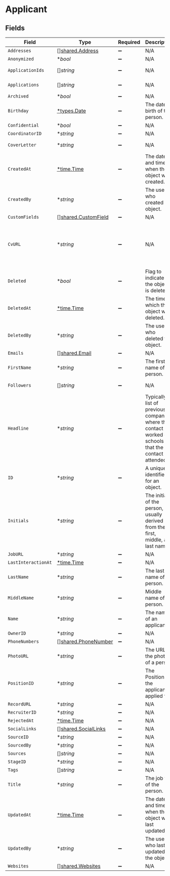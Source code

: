 # Applicant


## Fields

| Field                                                                                                                                                                                                                                                                                                                                                                                                                                                       | Type                                                                                                                                                                                                                                                                                                                                                                                                                                                        | Required                                                                                                                                                                                                                                                                                                                                                                                                                                                    | Description                                                                                                                                                                                                                                                                                                                                                                                                                                                 | Example                                                                                                                                                                                                                                                                                                                                                                                                                                                     |
| ----------------------------------------------------------------------------------------------------------------------------------------------------------------------------------------------------------------------------------------------------------------------------------------------------------------------------------------------------------------------------------------------------------------------------------------------------------- | ----------------------------------------------------------------------------------------------------------------------------------------------------------------------------------------------------------------------------------------------------------------------------------------------------------------------------------------------------------------------------------------------------------------------------------------------------------- | ----------------------------------------------------------------------------------------------------------------------------------------------------------------------------------------------------------------------------------------------------------------------------------------------------------------------------------------------------------------------------------------------------------------------------------------------------------- | ----------------------------------------------------------------------------------------------------------------------------------------------------------------------------------------------------------------------------------------------------------------------------------------------------------------------------------------------------------------------------------------------------------------------------------------------------------- | ----------------------------------------------------------------------------------------------------------------------------------------------------------------------------------------------------------------------------------------------------------------------------------------------------------------------------------------------------------------------------------------------------------------------------------------------------------- |
| `Addresses`                                                                                                                                                                                                                                                                                                                                                                                                                                                 | [][shared.Address](../../../pkg/models/shared/address.md)                                                                                                                                                                                                                                                                                                                                                                                                   | :heavy_minus_sign:                                                                                                                                                                                                                                                                                                                                                                                                                                          | N/A                                                                                                                                                                                                                                                                                                                                                                                                                                                         |                                                                                                                                                                                                                                                                                                                                                                                                                                                             |
| `Anonymized`                                                                                                                                                                                                                                                                                                                                                                                                                                                | **bool*                                                                                                                                                                                                                                                                                                                                                                                                                                                     | :heavy_minus_sign:                                                                                                                                                                                                                                                                                                                                                                                                                                          | N/A                                                                                                                                                                                                                                                                                                                                                                                                                                                         | true                                                                                                                                                                                                                                                                                                                                                                                                                                                        |
| `ApplicationIds`                                                                                                                                                                                                                                                                                                                                                                                                                                            | []*string*                                                                                                                                                                                                                                                                                                                                                                                                                                                  | :heavy_minus_sign:                                                                                                                                                                                                                                                                                                                                                                                                                                          | N/A                                                                                                                                                                                                                                                                                                                                                                                                                                                         | ["a0d636c6-43b3-4bde-8c70-85b707d992f4","a98lfd96-43b3-4bde-8c70-85b707d992e6"]                                                                                                                                                                                                                                                                                                                                                                             |
| `Applications`                                                                                                                                                                                                                                                                                                                                                                                                                                              | []*string*                                                                                                                                                                                                                                                                                                                                                                                                                                                  | :heavy_minus_sign:                                                                                                                                                                                                                                                                                                                                                                                                                                          | N/A                                                                                                                                                                                                                                                                                                                                                                                                                                                         | ["a0d636c6-43b3-4bde-8c70-85b707d992f4","a98lfd96-43b3-4bde-8c70-85b707d992e6"]                                                                                                                                                                                                                                                                                                                                                                             |
| `Archived`                                                                                                                                                                                                                                                                                                                                                                                                                                                  | **bool*                                                                                                                                                                                                                                                                                                                                                                                                                                                     | :heavy_minus_sign:                                                                                                                                                                                                                                                                                                                                                                                                                                          | N/A                                                                                                                                                                                                                                                                                                                                                                                                                                                         | false                                                                                                                                                                                                                                                                                                                                                                                                                                                       |
| `Birthday`                                                                                                                                                                                                                                                                                                                                                                                                                                                  | [*types.Date](../../../types/date.md)                                                                                                                                                                                                                                                                                                                                                                                                                       | :heavy_minus_sign:                                                                                                                                                                                                                                                                                                                                                                                                                                          | The date of birth of the person.                                                                                                                                                                                                                                                                                                                                                                                                                            | 2000-08-12                                                                                                                                                                                                                                                                                                                                                                                                                                                  |
| `Confidential`                                                                                                                                                                                                                                                                                                                                                                                                                                              | **bool*                                                                                                                                                                                                                                                                                                                                                                                                                                                     | :heavy_minus_sign:                                                                                                                                                                                                                                                                                                                                                                                                                                          | N/A                                                                                                                                                                                                                                                                                                                                                                                                                                                         | false                                                                                                                                                                                                                                                                                                                                                                                                                                                       |
| `CoordinatorID`                                                                                                                                                                                                                                                                                                                                                                                                                                             | **string*                                                                                                                                                                                                                                                                                                                                                                                                                                                   | :heavy_minus_sign:                                                                                                                                                                                                                                                                                                                                                                                                                                          | N/A                                                                                                                                                                                                                                                                                                                                                                                                                                                         | 12345                                                                                                                                                                                                                                                                                                                                                                                                                                                       |
| `CoverLetter`                                                                                                                                                                                                                                                                                                                                                                                                                                               | **string*                                                                                                                                                                                                                                                                                                                                                                                                                                                   | :heavy_minus_sign:                                                                                                                                                                                                                                                                                                                                                                                                                                          | N/A                                                                                                                                                                                                                                                                                                                                                                                                                                                         | I submit this application to express my sincere interest in the API developer position. In the previous role, I was responsible for leadership and ...                                                                                                                                                                                                                                                                                                      |
| `CreatedAt`                                                                                                                                                                                                                                                                                                                                                                                                                                                 | [*time.Time](https://pkg.go.dev/time#Time)                                                                                                                                                                                                                                                                                                                                                                                                                  | :heavy_minus_sign:                                                                                                                                                                                                                                                                                                                                                                                                                                          | The date and time when the object was created.                                                                                                                                                                                                                                                                                                                                                                                                              | 2020-09-30T07:43:32.000Z                                                                                                                                                                                                                                                                                                                                                                                                                                    |
| `CreatedBy`                                                                                                                                                                                                                                                                                                                                                                                                                                                 | **string*                                                                                                                                                                                                                                                                                                                                                                                                                                                   | :heavy_minus_sign:                                                                                                                                                                                                                                                                                                                                                                                                                                          | The user who created the object.                                                                                                                                                                                                                                                                                                                                                                                                                            | 12345                                                                                                                                                                                                                                                                                                                                                                                                                                                       |
| `CustomFields`                                                                                                                                                                                                                                                                                                                                                                                                                                              | [][shared.CustomField](../../../pkg/models/shared/customfield.md)                                                                                                                                                                                                                                                                                                                                                                                           | :heavy_minus_sign:                                                                                                                                                                                                                                                                                                                                                                                                                                          | N/A                                                                                                                                                                                                                                                                                                                                                                                                                                                         |                                                                                                                                                                                                                                                                                                                                                                                                                                                             |
| `CvURL`                                                                                                                                                                                                                                                                                                                                                                                                                                                     | **string*                                                                                                                                                                                                                                                                                                                                                                                                                                                   | :heavy_minus_sign:                                                                                                                                                                                                                                                                                                                                                                                                                                          | N/A                                                                                                                                                                                                                                                                                                                                                                                                                                                         | https://recruitee-main.s3.eu-central-1.amazonaws.com/candidates/36615291/pdf_cv_38swhu4w42k1.pdf?response-content-disposition=inline&response-content-type=application%2Fpdf&X-Amz-Algorithm=AWS4-HMAC-SHA256&X-Amz-Credential=AKIAQYHB7CA5RLR4Y3ON%2F20220514%2Feu-central-1%2Fs3%2Faws4_request&X-Amz-Date=20220514T235654Z&X-Amz-Expires=36000&X-Amz-SignedHeaders=host&X-Amz-Signature=72c0621f5976db75b54de487eb821a8e73480d7f2a6a4a9713ab997944b0561f |
| `Deleted`                                                                                                                                                                                                                                                                                                                                                                                                                                                   | **bool*                                                                                                                                                                                                                                                                                                                                                                                                                                                     | :heavy_minus_sign:                                                                                                                                                                                                                                                                                                                                                                                                                                          | Flag to indicate if the object is deleted.                                                                                                                                                                                                                                                                                                                                                                                                                  | true                                                                                                                                                                                                                                                                                                                                                                                                                                                        |
| `DeletedAt`                                                                                                                                                                                                                                                                                                                                                                                                                                                 | [*time.Time](https://pkg.go.dev/time#Time)                                                                                                                                                                                                                                                                                                                                                                                                                  | :heavy_minus_sign:                                                                                                                                                                                                                                                                                                                                                                                                                                          | The time at which the object was deleted.                                                                                                                                                                                                                                                                                                                                                                                                                   | 2020-09-30T07:43:32.000Z                                                                                                                                                                                                                                                                                                                                                                                                                                    |
| `DeletedBy`                                                                                                                                                                                                                                                                                                                                                                                                                                                 | **string*                                                                                                                                                                                                                                                                                                                                                                                                                                                   | :heavy_minus_sign:                                                                                                                                                                                                                                                                                                                                                                                                                                          | The user who deleted the object.                                                                                                                                                                                                                                                                                                                                                                                                                            | 12345                                                                                                                                                                                                                                                                                                                                                                                                                                                       |
| `Emails`                                                                                                                                                                                                                                                                                                                                                                                                                                                    | [][shared.Email](../../../pkg/models/shared/email.md)                                                                                                                                                                                                                                                                                                                                                                                                       | :heavy_minus_sign:                                                                                                                                                                                                                                                                                                                                                                                                                                          | N/A                                                                                                                                                                                                                                                                                                                                                                                                                                                         |                                                                                                                                                                                                                                                                                                                                                                                                                                                             |
| `FirstName`                                                                                                                                                                                                                                                                                                                                                                                                                                                 | **string*                                                                                                                                                                                                                                                                                                                                                                                                                                                   | :heavy_minus_sign:                                                                                                                                                                                                                                                                                                                                                                                                                                          | The first name of the person.                                                                                                                                                                                                                                                                                                                                                                                                                               | Elon                                                                                                                                                                                                                                                                                                                                                                                                                                                        |
| `Followers`                                                                                                                                                                                                                                                                                                                                                                                                                                                 | []*string*                                                                                                                                                                                                                                                                                                                                                                                                                                                  | :heavy_minus_sign:                                                                                                                                                                                                                                                                                                                                                                                                                                          | N/A                                                                                                                                                                                                                                                                                                                                                                                                                                                         | ["a0d636c6-43b3-4bde-8c70-85b707d992f4","a98lfd96-43b3-4bde-8c70-85b707d992e6"]                                                                                                                                                                                                                                                                                                                                                                             |
| `Headline`                                                                                                                                                                                                                                                                                                                                                                                                                                                  | **string*                                                                                                                                                                                                                                                                                                                                                                                                                                                   | :heavy_minus_sign:                                                                                                                                                                                                                                                                                                                                                                                                                                          | Typically a list of previous companies where the contact has worked or schools that the contact has attended                                                                                                                                                                                                                                                                                                                                                | PepsiCo, Inc, Central Perk                                                                                                                                                                                                                                                                                                                                                                                                                                  |
| `ID`                                                                                                                                                                                                                                                                                                                                                                                                                                                        | **string*                                                                                                                                                                                                                                                                                                                                                                                                                                                   | :heavy_minus_sign:                                                                                                                                                                                                                                                                                                                                                                                                                                          | A unique identifier for an object.                                                                                                                                                                                                                                                                                                                                                                                                                          | 12345                                                                                                                                                                                                                                                                                                                                                                                                                                                       |
| `Initials`                                                                                                                                                                                                                                                                                                                                                                                                                                                  | **string*                                                                                                                                                                                                                                                                                                                                                                                                                                                   | :heavy_minus_sign:                                                                                                                                                                                                                                                                                                                                                                                                                                          | The initials of the person, usually derived from their first, middle, and last names.                                                                                                                                                                                                                                                                                                                                                                       | EM                                                                                                                                                                                                                                                                                                                                                                                                                                                          |
| `JobURL`                                                                                                                                                                                                                                                                                                                                                                                                                                                    | **string*                                                                                                                                                                                                                                                                                                                                                                                                                                                   | :heavy_minus_sign:                                                                                                                                                                                                                                                                                                                                                                                                                                          | N/A                                                                                                                                                                                                                                                                                                                                                                                                                                                         | https://democompany.recruitee.com/o/example-talent-pool                                                                                                                                                                                                                                                                                                                                                                                                     |
| `LastInteractionAt`                                                                                                                                                                                                                                                                                                                                                                                                                                         | [*time.Time](https://pkg.go.dev/time#Time)                                                                                                                                                                                                                                                                                                                                                                                                                  | :heavy_minus_sign:                                                                                                                                                                                                                                                                                                                                                                                                                                          | N/A                                                                                                                                                                                                                                                                                                                                                                                                                                                         | 2020-09-30T07:43:32.000Z                                                                                                                                                                                                                                                                                                                                                                                                                                    |
| `LastName`                                                                                                                                                                                                                                                                                                                                                                                                                                                  | **string*                                                                                                                                                                                                                                                                                                                                                                                                                                                   | :heavy_minus_sign:                                                                                                                                                                                                                                                                                                                                                                                                                                          | The last name of the person.                                                                                                                                                                                                                                                                                                                                                                                                                                | Musk                                                                                                                                                                                                                                                                                                                                                                                                                                                        |
| `MiddleName`                                                                                                                                                                                                                                                                                                                                                                                                                                                | **string*                                                                                                                                                                                                                                                                                                                                                                                                                                                   | :heavy_minus_sign:                                                                                                                                                                                                                                                                                                                                                                                                                                          | Middle name of the person.                                                                                                                                                                                                                                                                                                                                                                                                                                  | D.                                                                                                                                                                                                                                                                                                                                                                                                                                                          |
| `Name`                                                                                                                                                                                                                                                                                                                                                                                                                                                      | **string*                                                                                                                                                                                                                                                                                                                                                                                                                                                   | :heavy_minus_sign:                                                                                                                                                                                                                                                                                                                                                                                                                                          | The name of an applicant.                                                                                                                                                                                                                                                                                                                                                                                                                                   | Elon Musk                                                                                                                                                                                                                                                                                                                                                                                                                                                   |
| `OwnerID`                                                                                                                                                                                                                                                                                                                                                                                                                                                   | **string*                                                                                                                                                                                                                                                                                                                                                                                                                                                   | :heavy_minus_sign:                                                                                                                                                                                                                                                                                                                                                                                                                                          | N/A                                                                                                                                                                                                                                                                                                                                                                                                                                                         | 54321                                                                                                                                                                                                                                                                                                                                                                                                                                                       |
| `PhoneNumbers`                                                                                                                                                                                                                                                                                                                                                                                                                                              | [][shared.PhoneNumber](../../../pkg/models/shared/phonenumber.md)                                                                                                                                                                                                                                                                                                                                                                                           | :heavy_minus_sign:                                                                                                                                                                                                                                                                                                                                                                                                                                          | N/A                                                                                                                                                                                                                                                                                                                                                                                                                                                         |                                                                                                                                                                                                                                                                                                                                                                                                                                                             |
| `PhotoURL`                                                                                                                                                                                                                                                                                                                                                                                                                                                  | **string*                                                                                                                                                                                                                                                                                                                                                                                                                                                   | :heavy_minus_sign:                                                                                                                                                                                                                                                                                                                                                                                                                                          | The URL of the photo of a person.                                                                                                                                                                                                                                                                                                                                                                                                                           | https://unavatar.io/elon-musk                                                                                                                                                                                                                                                                                                                                                                                                                               |
| `PositionID`                                                                                                                                                                                                                                                                                                                                                                                                                                                | **string*                                                                                                                                                                                                                                                                                                                                                                                                                                                   | :heavy_minus_sign:                                                                                                                                                                                                                                                                                                                                                                                                                                          | The PositionId the applicant applied for.                                                                                                                                                                                                                                                                                                                                                                                                                   | 123                                                                                                                                                                                                                                                                                                                                                                                                                                                         |
| `RecordURL`                                                                                                                                                                                                                                                                                                                                                                                                                                                 | **string*                                                                                                                                                                                                                                                                                                                                                                                                                                                   | :heavy_minus_sign:                                                                                                                                                                                                                                                                                                                                                                                                                                          | N/A                                                                                                                                                                                                                                                                                                                                                                                                                                                         | https://app.intercom.io/contacts/12345                                                                                                                                                                                                                                                                                                                                                                                                                      |
| `RecruiterID`                                                                                                                                                                                                                                                                                                                                                                                                                                               | **string*                                                                                                                                                                                                                                                                                                                                                                                                                                                   | :heavy_minus_sign:                                                                                                                                                                                                                                                                                                                                                                                                                                          | N/A                                                                                                                                                                                                                                                                                                                                                                                                                                                         | 12345                                                                                                                                                                                                                                                                                                                                                                                                                                                       |
| `RejectedAt`                                                                                                                                                                                                                                                                                                                                                                                                                                                | [*time.Time](https://pkg.go.dev/time#Time)                                                                                                                                                                                                                                                                                                                                                                                                                  | :heavy_minus_sign:                                                                                                                                                                                                                                                                                                                                                                                                                                          | N/A                                                                                                                                                                                                                                                                                                                                                                                                                                                         | 2020-09-30T07:43:32.000Z                                                                                                                                                                                                                                                                                                                                                                                                                                    |
| `SocialLinks`                                                                                                                                                                                                                                                                                                                                                                                                                                               | [][shared.SocialLinks](../../../pkg/models/shared/sociallinks.md)                                                                                                                                                                                                                                                                                                                                                                                           | :heavy_minus_sign:                                                                                                                                                                                                                                                                                                                                                                                                                                          | N/A                                                                                                                                                                                                                                                                                                                                                                                                                                                         |                                                                                                                                                                                                                                                                                                                                                                                                                                                             |
| `SourceID`                                                                                                                                                                                                                                                                                                                                                                                                                                                  | **string*                                                                                                                                                                                                                                                                                                                                                                                                                                                   | :heavy_minus_sign:                                                                                                                                                                                                                                                                                                                                                                                                                                          | N/A                                                                                                                                                                                                                                                                                                                                                                                                                                                         | 12345                                                                                                                                                                                                                                                                                                                                                                                                                                                       |
| `SourcedBy`                                                                                                                                                                                                                                                                                                                                                                                                                                                 | **string*                                                                                                                                                                                                                                                                                                                                                                                                                                                   | :heavy_minus_sign:                                                                                                                                                                                                                                                                                                                                                                                                                                          | N/A                                                                                                                                                                                                                                                                                                                                                                                                                                                         | 12345                                                                                                                                                                                                                                                                                                                                                                                                                                                       |
| `Sources`                                                                                                                                                                                                                                                                                                                                                                                                                                                   | []*string*                                                                                                                                                                                                                                                                                                                                                                                                                                                  | :heavy_minus_sign:                                                                                                                                                                                                                                                                                                                                                                                                                                          | N/A                                                                                                                                                                                                                                                                                                                                                                                                                                                         | ["Job site"]                                                                                                                                                                                                                                                                                                                                                                                                                                                |
| `StageID`                                                                                                                                                                                                                                                                                                                                                                                                                                                   | **string*                                                                                                                                                                                                                                                                                                                                                                                                                                                   | :heavy_minus_sign:                                                                                                                                                                                                                                                                                                                                                                                                                                          | N/A                                                                                                                                                                                                                                                                                                                                                                                                                                                         | 12345                                                                                                                                                                                                                                                                                                                                                                                                                                                       |
| `Tags`                                                                                                                                                                                                                                                                                                                                                                                                                                                      | []*string*                                                                                                                                                                                                                                                                                                                                                                                                                                                  | :heavy_minus_sign:                                                                                                                                                                                                                                                                                                                                                                                                                                          | N/A                                                                                                                                                                                                                                                                                                                                                                                                                                                         | ["New"]                                                                                                                                                                                                                                                                                                                                                                                                                                                     |
| `Title`                                                                                                                                                                                                                                                                                                                                                                                                                                                     | **string*                                                                                                                                                                                                                                                                                                                                                                                                                                                   | :heavy_minus_sign:                                                                                                                                                                                                                                                                                                                                                                                                                                          | The job title of the person.                                                                                                                                                                                                                                                                                                                                                                                                                                | CEO                                                                                                                                                                                                                                                                                                                                                                                                                                                         |
| `UpdatedAt`                                                                                                                                                                                                                                                                                                                                                                                                                                                 | [*time.Time](https://pkg.go.dev/time#Time)                                                                                                                                                                                                                                                                                                                                                                                                                  | :heavy_minus_sign:                                                                                                                                                                                                                                                                                                                                                                                                                                          | The date and time when the object was last updated.                                                                                                                                                                                                                                                                                                                                                                                                         | 2020-09-30T07:43:32.000Z                                                                                                                                                                                                                                                                                                                                                                                                                                    |
| `UpdatedBy`                                                                                                                                                                                                                                                                                                                                                                                                                                                 | **string*                                                                                                                                                                                                                                                                                                                                                                                                                                                   | :heavy_minus_sign:                                                                                                                                                                                                                                                                                                                                                                                                                                          | The user who last updated the object.                                                                                                                                                                                                                                                                                                                                                                                                                       | 12345                                                                                                                                                                                                                                                                                                                                                                                                                                                       |
| `Websites`                                                                                                                                                                                                                                                                                                                                                                                                                                                  | [][shared.Websites](../../../pkg/models/shared/websites.md)                                                                                                                                                                                                                                                                                                                                                                                                 | :heavy_minus_sign:                                                                                                                                                                                                                                                                                                                                                                                                                                          | N/A                                                                                                                                                                                                                                                                                                                                                                                                                                                         |                                                                                                                                                                                                                                                                                                                                                                                                                                                             |